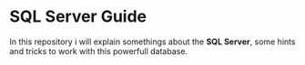 # SQL Server Guide

In this repository i will explain somethings about the **SQL Server**, some hints and tricks to work with this powerfull database.